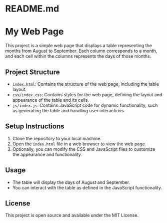 # README.md

# My Web Page

This project is a simple web page that displays a table representing the months from August to September. Each column corresponds to a month, and each cell within the columns represents the days of those months.

## Project Structure

- `index.html`: Contains the structure of the web page, including the table layout.
- `css/index.css`: Contains styles for the web page, defining the layout and appearance of the table and its cells.
- `js/index.js`: Contains JavaScript code for dynamic functionality, such as generating the table and handling user interactions.

## Setup Instructions

1. Clone the repository to your local machine.
2. Open the `index.html` file in a web browser to view the web page.
3. Optionally, you can modify the CSS and JavaScript files to customize the appearance and functionality.

## Usage

- The table will display the days of August and September.
- You can interact with the table as defined in the JavaScript functionality.

## License

This project is open source and available under the MIT License.